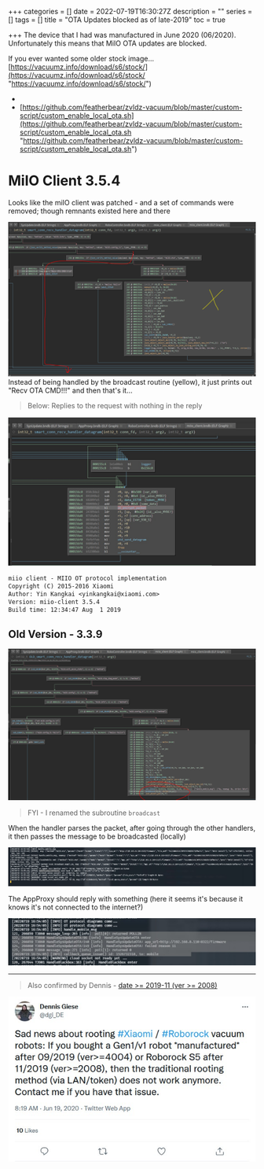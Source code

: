 +++
categories = []
date = 2022-07-19T16:30:27Z
description = ""
series = []
tags = []
title = "OTA Updates blocked as of late-2019"
toc = true

+++
The device that I had was manufactured in June 2020 (06/2020).  
Unfortunately this means that MiIO OTA updates are blocked.

If you ever wanted some older stock image... [https://vacuumz.info/download/s6/stock/](https://vacuumz.info/download/s6/stock/ "https://vacuumz.info/download/s6/stock/")

* 
* [https://github.com/featherbear/zvldz-vacuum/blob/master/custom-script/custom_enable_local_ota.sh](https://github.com/featherbear/zvldz-vacuum/blob/master/custom-script/custom_enable_local_ota.sh "https://github.com/featherbear/zvldz-vacuum/blob/master/custom-script/custom_enable_local_ota.sh")

# MiIO Client 3.5.4

Looks like the miIO client was patched - and a set of commands were removed; though remnants existed here and there

![](/uploads/20220719-snipaste_2022-07-20_03-11-19.png)  
Instead of being handled by the broadcast routine (yellow), it just prints out "Recv OTA CMD!!!" and then that's it...

> Below: Replies to the request with nothing in the reply

![](/uploads/20220719-snipaste_2022-07-20_02-33-16.jpg)

    miio client - MIIO OT protocol implementation
    Copyright (C) 2015-2016 Xiaomi
    Author: Yin Kangkai <yinkangkai@xiaomi.com>
    Version: miio-client 3.5.4
    Build time: 12:34:47 Aug  1 2019

## Old Version - 3.3.9

![](/uploads/20220719-snipaste_2022-07-20_03-04-38.png)

> FYI - I renamed the subroutine `broadcast`

When the handler parses the packet, after going through the other handlers, it then passes the message to be broadcasted (locally)

![](/uploads/20220719-snipaste_2022-07-20_02-55-45.jpg)

The AppProxy should reply with something (here it seems it's because it knows it's not connected to the internet?)

![](/uploads/20220719-snipaste_2022-07-20_02-54-06.jpg)

***

> Also confirmed by Dennis - [date >= 2019-11 (ver >= 2008)](https://twitter.com/dgi_DE/status/1273742178783805441)

![](/uploads/20220719-snipaste_2022-07-20_02-31-53.jpg)